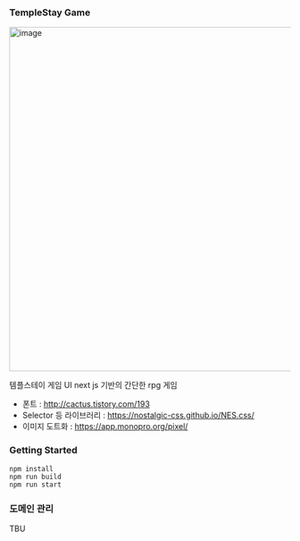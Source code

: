 ### TempleStay Game 

<img width="616" alt="image" src="https://user-images.githubusercontent.com/21952143/224538481-1de2055c-e598-48f4-82f8-37b9e70359ad.png">


템플스테이 게임 UI 
next js 기반의 간단한 rpg 게임 

- 폰트 : http://cactus.tistory.com/193
- Selector 등 라이브러리 : https://nostalgic-css.github.io/NES.css/
- 이미지 도트화 : https://app.monopro.org/pixel/

### Getting Started


```
npm install
npm run build
npm run start 
```

### 도메인 관리 
TBU 
